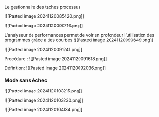 
Le gestionnaire des taches processus

![[Pasted image 20241120085420.png]]

![[Pasted image 20241120090716.png]]


L'analyseur de performances permet de voir en profondeur l'utilisation des programmes grâce a des courbes
![[Pasted image 20241120090649.png]]



![[Pasted image 20241120091241.png]]

Procédure : ![[Pasted image 20241120091618.png]]

Définition: ![[Pasted image 20241120092036.png]]


### Mode sans échec

![[Pasted image 20241120103215.png]]

![[Pasted image 20241120103230.png]]

![[Pasted image 20241120104134.png]]


